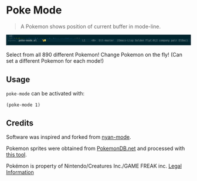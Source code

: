 # Poke Mode

> A Pokemon shows position of current buffer in mode-line.

![Demo GIF](/docs/demo.gif)

Select from all 890 different Pokemon! Change Pokemon on the fly! (Can set a
different Pokemon for each mode!)

## Usage

`poke-mode` can be activated with:

```elisp
(poke-mode 1)
```

## Credits

Software was inspired and forked from [nyan-mode](https://github.com/TeMPOraL/nyan-mode).

Pokemon sprites were obtained from [PokemonDB.net](https://img.pokemondb.net/sprites/)
and processed with [this tool](https://github.com/RyanMillerC/poke-position-images).

Pokémon is property of Nintendo/Creatures Inc./GAME FREAK inc.
[Legal Information](https://www.pokemon.com/us/legal/)
